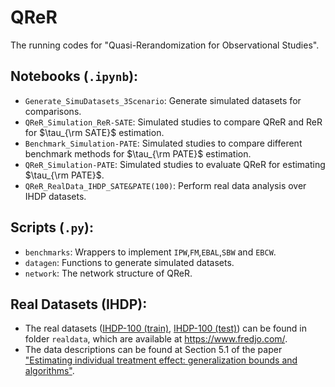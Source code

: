 # QReR

The running codes for "Quasi-Rerandomization for Observational Studies".

## Notebooks (`.ipynb`):

- `Generate_SimuDatasets_3Scenario`: Generate simulated datasets for comparisons.
- `QReR_Simulation_ReR-SATE`: Simulated studies to compare QReR and ReR for $\tau_{\rm SATE}$ estimation.
- `Benchmark_Simulation-PATE`: Simulated studies to compare different benchmark methods for $\tau_{\rm PATE}$ estimation.
- `QReR_Simulation-PATE`: Simulated studies to evaluate QReR for estimating $\tau_{\rm PATE}$. 
- `QReR_RealData_IHDP_SATE&PATE(100)`: Perform real data analysis over IHDP datasets.


## Scripts (`.py`):
- `benchmarks`: Wrappers to implement `IPW`,`FM`,`EBAL`,`SBW` and `EBCW`.
- `datagen`: Functions to generate simulated datasets.
- `network`: The network structure of QReR.

## Real Datasets (IHDP):

- The real datasets ([IHDP-100 (train)](https://www.fredjo.com/files/ihdp_npci_1-100.train.npz), [IHDP-100 (test)](https://www.fredjo.com/files/ihdp_npci_1-100.test.npz)) can be found in folder `realdata`, which are available at https://www.fredjo.com/.
- The data descriptions can be found at Section 5.1 of the paper ["Estimating individual treatment effect: generalization bounds and algorithms"](http://arxiv.org/abs/1606.03976).

